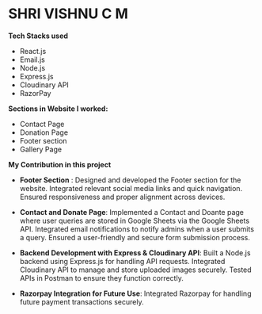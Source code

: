 
# SHRI VISHNU C M

**Tech Stacks used**
- React.js
- Email.js
- Node.js
- Express.js
- Cloudinary API
- RazorPay

**Sections in Website I worked:**
- Contact Page
- Donation Page
- Footer section
- Gallery Page


**My Contribution in this project**
 
- **Footer Section** : Designed and developed the Footer section for the website. Integrated relevant social media links and quick navigation. Ensured responsiveness and proper alignment across devices. 
- **Contact and Donate Page**: Implemented a Contact and Doante page where user queries are stored in Google Sheets via the Google Sheets API. Integrated email notifications to notify admins when a user submits a query. Ensured a user-friendly and secure form submission process.

- **Backend Development with Express & Cloudinary API**: Built a Node.js backend using Express.js for handling API requests. Integrated Cloudinary API to manage and store uploaded images securely. Tested APIs in Postman to ensure they function correctly.

- **Razorpay Integration for Future Use**: Integrated Razorpay for handling future payment transactions securely.